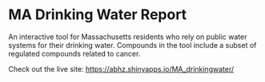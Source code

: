# MA Drinking Water Report

An interactive tool for Massachusetts residents who rely on public water systems for their drinking water. Compounds in the tool include a subset of regulated compounds related to cancer.

Check out the live site: https://abhz.shinyapps.io/MA_drinkingwater/